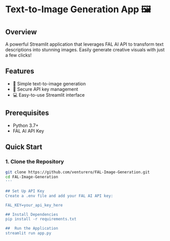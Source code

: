 # Text-to-Image Generation App 🖼️

## Overview
A powerful Streamlit application that leverages FAL AI API to transform text descriptions into stunning images. Easily generate creative visuals with just a few clicks!

## Features
- 🚀 Simple text-to-image generation
- 🔑 Secure API key management
- 💻 Easy-to-use Streamlit interface

## Prerequisites
- Python 3.7+
- FAL AI API Key

## Quick Start

### 1. Clone the Repository
```bash
git clone https://github.com/venturero/FAL-Image-Generation.git
cd FAL-Image-Generation
'''

## Set Up API Key
Create a .env file and add your FAL AI API key:

FAL_KEY=your_api_key_here

## Install Dependencies
pip install -r requirements.txt

##  Run the Application
streamlit run app.py
